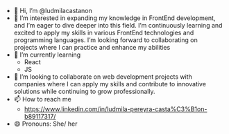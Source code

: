 - 👋 Hi, I’m @ludmilacastanon
- 👀 I’m interested in expanding my knowledge in FrontEnd development, and I’m eager to dive deeper into this field. I’m continuously learning and excited to apply my skills in various FrontEnd technologies and programming languages. I’m looking forward to collaborating on projects where I can practice and enhance my abilities
- 🌱 I’m currently learning
    - React
    - JS
- 💞️ I’m looking to collaborate on web development projects with companies where I can apply my skills and contribute to innovative solutions while continuing to grow professionally.
- 📫 How to reach me
    - https://www.linkedin.com/in/ludmila-pereyra-casta%C3%B1on-b89117317/
- 😄 Pronouns: She/ her

<!---
ludmilacastanon/ludmilacastanon is a ✨ special ✨ repository because its `README.md` (this file) appears on your GitHub profile.
You can click the Preview link to take a look at your changes.
--->
